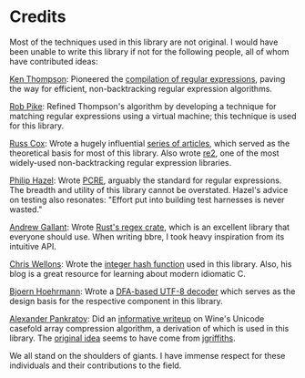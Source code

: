 # Credits

Most of the techniques used in this library are not original. I would have been unable to write this library if not for the following people, all of whom have contributed ideas:

[Ken Thompson](https://en.wikipedia.org/wiki/Ken_Thompson): Pioneered the [compilation of regular expressions](https://dl.acm.org/doi/10.1145/363347.363387), paving the way for efficient, non-backtracking regular expression algorithms.

[Rob Pike](http://herpolhode.com/rob/): Refined Thompson's algorithm by developing a technique for matching regular expressions using a virtual machine; this technique is used for this library.

[Russ Cox](https://swtch.com/~rsc/): Wrote a hugely influential [series of articles](https://swtch.com/~rsc/regexp/), which served as the theoretical basis for most of this library. Also wrote [re2](https://github.com/google/re2/wiki/Syntax), one of the most widely-used non-backtracking regular expression libraries.

[Philip Hazel](http://quercite.dx.am/): Wrote [PCRE](https://en.wikipedia.org/wiki/Perl_Compatible_Regular_Expressions), arguably the standard for regular expressions. The breadth and utility of this library cannot be overstated. Hazel's advice on testing also resonates: "Effort put into building test harnesses is never wasted."

[Andrew Gallant](https://github.com/BurntSushi): Wrote [Rust's regex crate](https://github.com/rust-lang/regex), which is an excellent library that everyone should use. When writing bbre, I took heavy inspiration from its intuitive API.

[Chris Wellons](https://nullprogram.com/): Wrote the [integer hash function](https://nullprogram.com/blog/2018/07/31/) used in this library. Also, his blog is a great resource for learning about modern idiomatic C.

[Bjoern Hoehrmann](https://bjoern.hoehrmann.de/): Wrote a [DFA-based UTF-8 decoder](https://bjoern.hoehrmann.de/utf-8/decoder/dfa/) which serves as the design basis for the respective component in this library.

[Alexander Pankratov](https://swapped.cc/): Did an [informative writeup](https://github.com/apankrat/notes/blob/master/fast-case-conversion/README.md) on Wine's Unicode casefold array compression algorithm, a derivation of which is used in this library. The [original idea](https://github.com/wine-mirror/wine/commit/a02ce81082ef2f27fdfcf577efbe491582becd28a) seems to have come from [jgriffiths](https://github.com/jgriffiths).

We all stand on the shoulders of giants. I have immense respect for these individuals and their contributions to the field.
